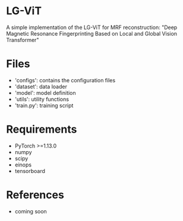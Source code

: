 # LG-ViT
A simple implementation of the LG-ViT for MRF reconstruction: "Deep Magnetic Resonance Fingerprinting Based on Local and Global Vision Transformer"

# Files
* 'configs': contains the configuration files
* 'dataset': data loader
* 'model': model definition
* 'utils': utility functions
* 'train.py': training script

# Requirements
* PyTorch >=1.13.0
* numpy
* scipy
* einops
* tensorboard

# References
* coming soon